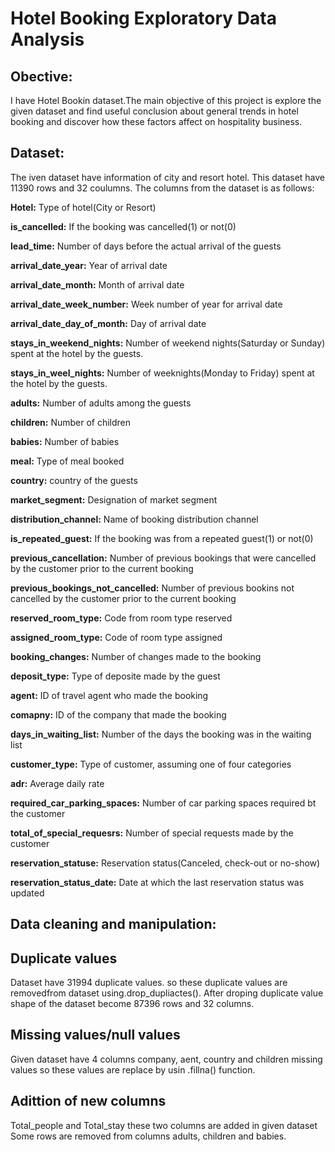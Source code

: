 # Hotel Booking Exploratory Data Analysis
## Obective:
I have Hotel Bookin dataset.The main objective of this project is explore the given dataset and find useful conclusion about general trends in hotel booking and discover how these factors affect on hospitality business.
## Dataset:
The iven dataset have information of city and resort hotel. This dataset have 11390 rows and 32 coulumns. The columns from the dataset is as follows:

**Hotel:** Type of hotel(City or Resort)

**is_cancelled:** If the booking was cancelled(1) or not(0)

**lead_time:** Number of days before the actual arrival of the guests

**arrival_date_year:** Year of arrival date

**arrival_date_month:** Month of arrival date

**arrival_date_week_number:** Week number of year for arrival date

**arrival_date_day_of_month:** Day of arrival date

**stays_in_weekend_nights:** Number of weekend nights(Saturday or Sunday) spent at the hotel by the guests.

**stays_in_weel_nights:** Number of weeknights(Monday to Friday) spent at the hotel by the guests.

**adults:** Number of adults among the guests

**children:** Number of children

**babies:** Number of babies

**meal:** Type of meal booked

**country:** country of the guests

**market_segment:** Designation of market segment

**distribution_channel:** Name of booking distribution channel

**is_repeated_guest:** If the booking was from a repeated guest(1) or not(0)

**previous_cancellation:** Number of previous bookings that were cancelled by the customer prior to the current booking

**previous_bookings_not_cancelled:** Number of previous bookins not cancelled by the customer prior to the current booking

**reserved_room_type:** Code from room type reserved

**assigned_room_type:** Code of room type assigned

**booking_changes:** Number of changes made to the booking

**deposit_type:** Type of deposite made by the guest

**agent:** ID of travel agent who made the booking

**comapny:** ID of the company that made the booking

**days_in_waiting_list:** Number of the days the booking was in the waiting list

**customer_type:** Type of customer, assuming one of four categories

**adr:** Average daily rate

**required_car_parking_spaces:** Number of car parking spaces required bt the customer

**total_of_special_requesrs:** Number of special requests made by the customer

**reservation_statuse:** Reservation status(Canceled, check-out or no-show)

**reservation_status_date:** Date at which the last reservation status was updated
## Data cleaning and manipulation:
## **Duplicate values**
Dataset have 31994 duplicate values. so these duplicate values are removedfrom dataset using.drop_dupliactes(). After droping duplicate value shape of the dataset become 87396 rows and 32 columns.
## **Missing values/null values**
Given dataset have 4 columns company, aent, country and children missing values so these values are replace by usin .fillna() function.
## **Adittion of new columns**
Total_people and Total_stay these two columns are added in given dataset
Some rows are removed from columns adults, children and babies.
